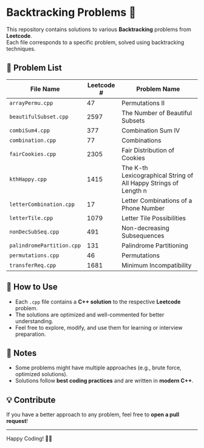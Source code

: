 # Backtracking Problems 🚀

This repository contains solutions to various **Backtracking** problems from **Leetcode**.  
Each file corresponds to a specific problem, solved using backtracking techniques.  

## 📌 Problem List

| File Name                | Leetcode #  | Problem Name |
|--------------------------|------------|--------------------------------------------------|
| `arrayPermu.cpp`         | 47         | Permutations II |
| `beautifulSubset.cpp`    | 2597       | The Number of Beautiful Subsets |
| `combiSum4.cpp`         | 377        | Combination Sum IV |
| `combination.cpp`       | 77         | Combinations |
| `fairCookies.cpp`       | 2305       | Fair Distribution of Cookies |
| `kthHappy.cpp`          | 1415       | The K-th Lexicographical String of All Happy Strings of Length n |
| `letterCombination.cpp` | 17         | Letter Combinations of a Phone Number |
| `letterTile.cpp`        | 1079       | Letter Tile Possibilities |
| `nonDecSubSeq.cpp`      | 491        | Non-decreasing Subsequences |
| `palindromePartition.cpp` | 131      | Palindrome Partitioning |
| `permutations.cpp`      | 46         | Permutations |
| `transferReq.cpp`       | 1681       | Minimum Incompatibility |

## 📂 How to Use
- Each `.cpp` file contains a **C++ solution** to the respective **Leetcode** problem.
- The solutions are optimized and well-commented for better understanding.
- Feel free to explore, modify, and use them for learning or interview preparation.

## 📝 Notes
- Some problems might have multiple approaches (e.g., brute force, optimized solutions).
- Solutions follow **best coding practices** and are written in **modern C++**.

## 💡 Contribute
If you have a better approach to any problem, feel free to **open a pull request**! 

---
Happy Coding! 🚀🔥  

